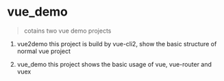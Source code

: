 # vue_demo
> cotains two vue demo projects

1. vue2demo
  this project is build by vue-cli2, show the basic structure of normal vue project
  
2. vue_demo
  this project shows the basic usage of vue, vue-router and vuex
